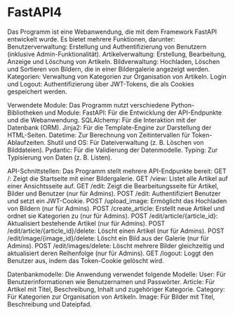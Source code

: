 <h1>FastAPI4</h1>
Das Programm ist eine Webanwendung, die mit dem Framework FastAPI entwickelt wurde. Es bietet mehrere Funktionen, darunter:
    Benutzerverwaltung: Erstellung und Authentifizierung von Benutzern (inklusive Admin-Funktionalität).
    Artikelverwaltung: Erstellung, Bearbeitung, Anzeige und Löschung von Artikeln.
    Bildverwaltung: Hochladen, Löschen und Sortieren von Bildern, die in einer Bildergalerie angezeigt werden.
    Kategorien: Verwaltung von Kategorien zur Organisation von Artikeln.
    Login und Logout: Authentifizierung über JWT-Tokens, die als Cookies gespeichert werden.

Verwendete Module:
Das Programm nutzt verschiedene Python-Bibliotheken und Module:
    FastAPI: Für die Entwicklung der API-Endpunkte und die Webanwendung.
    SQLAlchemy: Für die Interaktion mit der Datenbank (ORM).
    Jinja2: Für die Template-Engine zur Darstellung der HTML-Seiten.
    Datetime: Zur Berechnung von Zeitintervallen für Token-Ablaufzeiten.
    Shutil und OS: Für Dateiverwaltung (z. B. Löschen von Bilddateien).
    Pydantic: Für die Validierung der Datenmodelle.
    Typing: Zur Typisierung von Daten (z. B. Listen).

API-Schnittstellen:
Das Programm stellt mehrere API-Endpunkte bereit:
    GET /: Zeigt die Startseite mit einer Bildergalerie.
    GET /view: Listet alle Artikel auf einer Ansichtsseite auf.
    GET /edit: Zeigt die Bearbeitungsseite für Artikel, Bilder und Benutzer (nur für Admins).
    POST /edit: Authentifiziert Benutzer und setzt ein JWT-Cookie.
    POST /upload_image: Ermöglicht das Hochladen von Bildern (nur für Admins).
    POST /create_article: Erstellt neue Artikel und ordnet sie Kategorien zu (nur für Admins).
    POST /edit/article/{article_id}: Aktualisiert bestehende Artikel (nur für Admins).
    POST /edit/article/{article_id}/delete: Löscht einen Artikel (nur für Admins).
    POST /edit/image/{image_id}/delete: Löscht ein Bild aus der Galerie (nur für Admins).
    POST /edit/images/delete: Löscht mehrere Bilder gleichzeitig und aktualisiert deren Reihenfolge (nur für Admins).
    GET /logout: Loggt den Benutzer aus, indem das Token-Cookie gelöscht wird.

Datenbankmodelle:
Die Anwendung verwendet folgende Modelle:
    User: Für Benutzerinformationen wie Benutzernamen und Passwörter.
    Article: Für Artikel mit Titel, Beschreibung, Inhalt und zugehöriger Kategorie.
    Category: Für Kategorien zur Organisation von Artikeln.
    Image: Für Bilder mit Titel, Beschreibung und Dateipfad.
